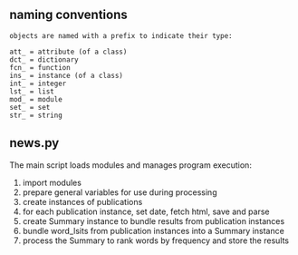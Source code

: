 naming conventions
------------------

    objects are named with a prefix to indicate their type:

    att_ = attribute (of a class)
    dct_ = dictionary
    fcn_ = function
    ins_ = instance (of a class)
    int_ = integer
    lst_ = list
    mod_ = module
    set_ = set
    str_ = string

news.py
-------

The main script loads modules and manages program execution:<br />
1) import modules<br />
2) prepare general variables for use during processing<br />
3) create instances of publications<br />
4) for each publication instance, set date, fetch html, save and parse<br />
5) create Summary instance to bundle results from publication instances<br />
6) bundle word_lsits from publication instances into a Summary instance<br />
7) process the Summary to rank words by frequency and store the results<br />
<br />
